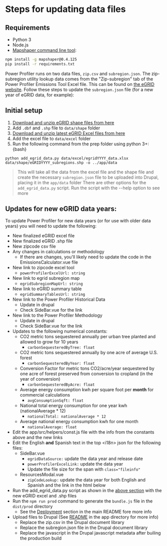 # Steps for updating data files

## Requirements
- Python 3
- Node.js
- [Mapshaper command line tool](https://github.com/mbloch/mapshaper):
```bash
npm install -g mapshaper@0.4.125
pip install -r requirements.txt
```

Power Profiler runs on two data files, `zip.csv` and `subregion.json`. The zip-subregion utility lookup data comes from the "Zip-subregion" tab of the Power Profiler Emissions Tool Excel file. This can be found on [the eGRID website](https://www.epa.gov/egrid). Follow these steps to update the `subregion.json` file (for a new year of eGRID data, for example):

## Initial setup

1. [Download and unzip eGRID shape files from here](https://www.epa.gov/egrid/egrid-mapping-files)
2. Add `.dbf` and `.shp` file to `data/shape` folder
3. [Download and unzip latest eGRID Excel files from here](https://www.epa.gov/egrid/download-data)
3. Add the excel file to `data/excel` folder
4. Run the following command from the prep folder using python 3+:
{bash}
```
python add_egrid_data.py data/excel/egridYYYY_data.xlsx data/shape/eGRIDYYYY_subregions.shp -o ../app/data
```
> This will take all the data from the excel file and the shape file and create the necessary `subregion.json` file to be uploaded into Drupal, placing it in the `app/data` folder
> There are other options for the `add_egrid_data.py` script. Run the script with the --help option to see more

## Updates for new eGRID data years:

To update Power Profiler for new data years (or for use with older data years) you will need to update the following:

*	New finalized eGRID excel file
* New finalized eGRID .shp file
*	New zipcode csv file
*	Any changes in calculations or methodology
    * If there are changes, you'll likely need to update the code in the EmissionsCalculator.vue file
*	New link to zipcode excel tool
    * `powerProfilerExcelUrl: string`
*	New link to egrid subregion map
    * `egridSubregionMapUrl: string`
*	New link to eGRID summary table
    * `egridSummaryTablesUrl: string`
* New link to the Power Profiler Historical Data
    * Update in drupal
    * Check SideBar.vue for the link
* New link to the Power Profiler Methodology
    * Update in drupal
    * Check SideBar.vue for the link
*	Updates to the following numerical constants:
    *	CO2 metric tons sequestered annually per urban tree planted and allowed to grow for 10 years
        *	`carbonSequesteredByTree: float`
    *	CO2 metric tons sequestered annually by one acre of average U.S. forest
        *	`carbonSequesteredByYear: float`
    *	Conversion Factor for metric tons CO2/acre/year sequestered by one acre of forest preserved from conversion to cropland (in the year of conversion)
        *	`carbonSequesteredByAcre: float`
    *	Average energy consumption kwh per square foot  per **month** for commercial calculations
        *	`avgConsumptionSqft: float`
    * National total energy consumption for one year kwh (nationalAverage * 12)
        *   `nationalTotal: nationalAverage * 12`
    *	Average national energy consumption kwh for one month
        *	`nationalAverage: float`
* Edit the app/src/helpers/const.js file with the info from the constants above and the new links
* Edit the English **and** Spanish text in the top \<i18n\> json for the following files:
    * SideBar.vue
        * `egridDataSource:` update the data year and release date
        * `powerProfilerExcelLink:` update the data year
        * Update the file size for the span with `class="fileinfo"`
    * ResourcesModal.vue
        * `zipCodeLookup:` update the data year for both English and Spanish and the link in the html below
* Run the add_egrid_data.py script as shown in the [above section](#initial-setup) with the new eGRID excel and .shp files
* Run the `npm run prod` command to generate the `bundle.js` file in the `dist/prod` directory
    * See the [Deployment](../README.md#deployment) section in the main README fore more info
* Upload files to Drupal (See [README](../app/README.md) in the app directory for more info)
    * Replace the zip.csv in the Drupal document library
    * Replace the subregion.json file in the Drupal document library
    * Replace the javascript in the Drupal javascript metadata after builing the production build
